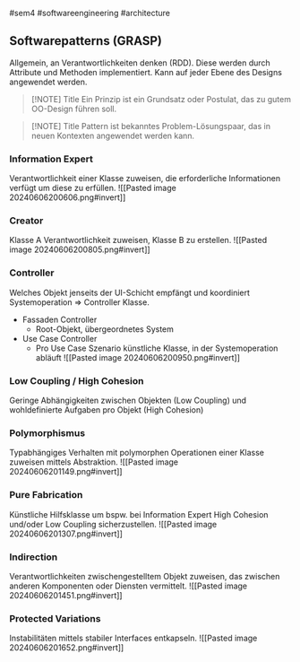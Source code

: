 #sem4 #softwareengineering #architecture

## Softwarepatterns (GRASP)
Allgemein, an Verantwortlichkeiten denken (RDD). Diese werden durch Attribute und Methoden implementiert. Kann auf jeder Ebene des Designs angewendet werden.

> [!NOTE] Title
> Ein Prinzip ist ein Grundsatz oder Postulat, das zu gutem OO-Design führen soll.

> [!NOTE] Title
> Pattern ist bekanntes Problem-Lösungspaar, das in neuen Kontexten angewendet werden kann.

### Information Expert
Verantwortlichkeit einer Klasse zuweisen, die erforderliche Informationen verfügt um diese zu erfüllen.
![[Pasted image 20240606200606.png#invert]]
### Creator
Klasse A Verantwortlichkeit zuweisen, Klasse B zu erstellen.
![[Pasted image 20240606200805.png#invert]]
### Controller
Welches Objekt jenseits der UI-Schicht empfängt und koordiniert Systemoperation => Controller Klasse.
- Fassaden Controller
	- Root-Objekt, übergeordnetes System
- Use Case Controller
	- Pro Use Case Szenario künstliche Klasse, in der Systemoperation abläuft
![[Pasted image 20240606200950.png#invert]]
### Low Coupling / High Cohesion
Geringe Abhängigkeiten zwischen Objekten (Low Coupling) und wohldefinierte Aufgaben pro Objekt (High Cohesion)
### Polymorphismus
Typabhängiges Verhalten mit polymorphen Operationen einer Klasse zuweisen mittels Abstraktion.
![[Pasted image 20240606201149.png#invert]]
### Pure Fabrication
Künstliche Hilfsklasse um bspw. bei Information Expert High Cohesion und/oder Low Coupling sicherzustellen.
![[Pasted image 20240606201307.png#invert]]
### Indirection
Verantwortlichkeiten zwischengestelltem Objekt zuweisen, das zwischen anderen Komponenten oder Diensten vermittelt.
![[Pasted image 20240606201451.png#invert]]
### Protected Variations
Instabilitäten mittels stabiler Interfaces entkapseln.
![[Pasted image 20240606201652.png#invert]]
